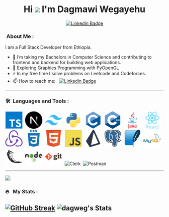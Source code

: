 
<h1 align="center">Hi <img src="https://media.giphy.com/media/hvRJCLFzcasrR4ia7z/giphy.gif" width="40"> I'm Dagmawi Wegayehu</h1>

<p align="center">
  <a href="https://www.linkedin.com/in/dagmawi-wegayehu-6a2057216/"><img src="https://img.shields.io/badge/LinkedIn-blue?style=for-the-badge&logo=linkedin&logoColor=white" alt="LinkedIn     Badge"></a>
</p>

### &nbsp;About Me :

I am a Full Stack Developer from Ethiopia.

- 🔭 I’m taking my Bachelors in Computer Science and contributing to frontend and backend for building web applications.
- 🌱 Exploring Graphics Programming with PyOpenGL
- ⚡ In my free time I solve problems on Leetcode and Codeforces.
- 📫 How to reach me: &nbsp; [![Linkedin Badge](https://img.shields.io/badge/-Dagmawi-blue?style=flat&logo=Linkedin&logoColor=white)](https://www.linkedin.com/in/dagmawi-wegayehu-6a2057216/)

---

### 🛠 &nbsp;Languages and Tools :

<p>
<img src="https://github.com/devicons/devicon/blob/master/icons/typescript/typescript-original.svg" title="Typescript" alt="Typescript" width="55" height="55"/>&nbsp;
<img src="https://github.com/devicons/devicon/blob/master/icons/nextjs/nextjs-original.svg" title="NextJS" alt="NextJS" width="55" height="55"/>&nbsp;
<img src="https://github.com/devicons/devicon/blob/master/icons/tailwindcss/tailwindcss-original.svg" title="Tailwind" alt="Tailwind" width="55" height="55"/>&nbsp;
<img src="https://github.com/devicons/devicon/blob/master/icons/python/python-original.svg" title="Python" alt="Python" width="55" height="55"/>&nbsp;
<img src="https://github.com/devicons/devicon/blob/master/icons/c/c-original.svg" title="C" alt="C" width="55" height="55"/>&nbsp;
<img src="https://github.com/devicons/devicon/blob/master/icons/cplusplus/cplusplus-original.svg" title="C++" alt="C++" width="55" height="55"/>&nbsp;
<img src="https://github.com/devicons/devicon/blob/master/icons/java/java-original-wordmark.svg" title="Java" alt="Java" width="55" height="55"/>&nbsp;
<img src="https://github.com/devicons/devicon/blob/master/icons/react/react-original-wordmark.svg" title="React" alt="React" width="55" height="55"/>&nbsp;
<img src="https://github.com/devicons/devicon/blob/master/icons/redux/redux-original.svg" title="Redux" alt="Redux " width="55" height="55"/>&nbsp;
<img src="https://github.com/devicons/devicon/blob/master/icons/css3/css3-plain-wordmark.svg"  title="CSS3" alt="CSS" width="55" height="55"/>&nbsp;
<img src="https://github.com/devicons/devicon/blob/master/icons/html5/html5-original.svg" title="HTML5" alt="HTML" width="55" height="55"/>&nbsp;
<img src="https://github.com/devicons/devicon/blob/master/icons/javascript/javascript-original.svg" title="JavaScript" alt="JavaScript" width="55" height="55"/>&nbsp;
<img src="https://github.com/devicons/devicon/blob/master/icons/prisma/prisma-original.svg" title="Prisma ORM"  alt="Prisma ORM" width="55" height="55"/>&nbsp;
<img src="https://github.com/devicons/devicon/blob/master/icons/postgresql/postgresql-original.svg" title="Postgres"  alt="Postgres" width="55" height="55"/>&nbsp;
<img src="https://github.com/devicons/devicon/blob/master/icons/sqlite/sqlite-original.svg" title="SQLite"  alt="SQLite" width="55" height="55"/>&nbsp;
<img src="https://github.com/devicons/devicon/blob/master/icons/mysql/mysql-original-wordmark.svg" title="MySQL"  alt="MySQL" width="55" height="55"/>&nbsp;
<img src="https://github.com/devicons/devicon/blob/master/icons/flask/flask-original.svg" title="Flask" alt="Flask" width="55" height="55"/>&nbsp;
<img src="https://github.com/devicons/devicon/blob/master/icons/nodejs/nodejs-original-wordmark.svg" title="NodeJS" alt="NodeJS" width="55" height="55"/>&nbsp;
<img src="https://github.com/devicons/devicon/blob/master/icons/git/git-original-wordmark.svg" title="Git" alt="Git" width="55" height="55"/>&nbsp;
<img src="https://images.crunchbase.com/image/upload/c_pad,h_170,w_170,f_auto,b_white,q_auto:eco,dpr_1/a1iakwzbac96qzymzwtq"  title="Clerk"  alt="Clerk" width="55" height="55"/>&nbsp;
<img src="https://www.vectorlogo.zone/logos/getpostman/getpostman-icon.svg" title="Postman"  alt="Postman" width="55" height="55"/>&nbsp;
</p>

---

![](https://komarev.com/ghpvc/?username=dagweg&abbreviated=true)

### 🔥 &nbsp; My Stats :
[![GitHub Streak](https://github-readme-streak-stats.herokuapp.com?user=dagweg&theme=cobalt)](https://git.io/streak-stats)
![dagweg's Stats](https://github-readme-stats.vercel.app/api?username=dagweg&theme=radical&show_icons=true&hide_border=false&count_private=true)
---

